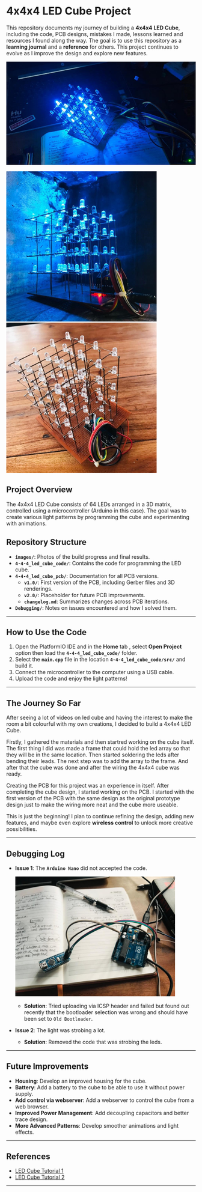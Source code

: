 # 4x4x4 LED Cube Project

This repository documents my journey of building a **4x4x4 LED Cube**, including the code, PCB designs, mistakes I made, lessons learned and resources I found along the way. The goal is to use this repository as a **learning journal** and a **reference** for others. This project continues to evolve as I improve the design and explore new features.

![LED Cube](./images/final-cube.jpg)

<p float="left">
<img src="./images/cube-image%20(46).jpg" width="400"/> 
<img src="./images/cube-image%20(50).jpg" width="400"/>
</p>

<!-- # 4-4-4_led_cube

An interactive 4x4x4 LED Cube project with PCB design, code, debugging logs, and lessons learned, documenting my journey and future improvements.

This project was in the back of my head from few time. I thought this would be a nice showpiece and also enhance my learning and I embarked on this journey of creating an interactive 4x4x4 LED Cube. I hope you enjoy it! -->

## Project Overview

The 4x4x4 LED Cube consists of 64 LEDs arranged in a 3D matrix, controlled using a microcontroller (Arduino in this case). The goal was to create various light patterns by programming the cube and experimenting with animations.

<!--
## Repository Structure

444-LED-Cube/
│
├── Code/ # All code files (Arduino scripts or others)
│ └── main.ino # Example of the main code file
│
├── Images/ # All images related to the project
│ └── build-step1.jpg
│ └── final-cube.jpg
│
├── References/ # Any documentation, schematics, or research material
│ └── schematic.pdf
│ └── useful-links.txt
│
├── Debugging/ # Files describing mistakes, debugging notes
│ └── issues.md
│
└── README.md # Main README with an overview of the project -->

## Repository Structure

- **`images/`**: Photos of the build progress and final results.
- **`4-4-4_led_cube_code/`**: Contains the code for programming the LED cube.
- **`4-4-4_led_cube_pcb/`**: Documentation for all PCB versions.
  - **`v1.0/`**: First version of the PCB, including Gerber files and 3D renderings.
  - **`v2.0/`**: Placeholder for future PCB improvements.
  - **`changelog.md`**: Summarizes changes across PCB iterations.
- **`Debugging/`**: Notes on issues encountered and how I solved them.

---

## How to Use the Code

1. Open the PlatformIO IDE and in the **Home** tab , select **Open Project** option then load the **`4-4-4_led_cube_code/`** folder.
2. Select the **`main.cpp`** file in the location **`4-4-4_led_cube_code/src/`** and build it.
3. Connect the microcontroller to the computer using a USB cable.
4. Upload the code and enjoy the light patterns!

---

## The Journey So Far

After seeing a lot of videos on led cube and having the interest to make the room a bit colourful with my own creations, I decided to build a 4x4x4 LED Cube.

Firstly, I gathered the materials and then startred working on the cube itself. The first thing I did was made a frame that could hold the led array so that they will be in the same location. Then started soldering the leds after bending their leads. The next step was to add the array to the frame. And after that the cube was done and after the wiring the 4x4x4 cube was ready.

Creating the PCB for this project was an experience in itself. After completing the cube design, I started working on the PCB. I started with the first version of the PCB with the same design as the original prototype design just to make the wiring more neat and the cube more useable.

This is just the beginning! I plan to continue refining the design, adding new features, and maybe even explore **wireless control** to unlock more creative possibilities.

---

## Debugging Log

- **Issue 1**: The **`Arduino Nano`** did not accepted the code.
  <p float ="left"> <img src="./images/cube-image%20(36).jpg" width="425"/>
  </p>

  - **Solution**: Tried uploading via ICSP header and failed but found out recently that the bootloader selection was wrong and should have been set to `Old Bootloader`.

- **Issue 2**: The light was strobing a lot.
  - **Solution**: Removed the code that was strobing the leds.

---

## Future Improvements

- **Housing**: Develop an improved housing for the cube.
- **Battery**: Add a battery to the cube to be able to use it without power supply.
- **Add control via webserver**: Add a webserver to control the cube from a web browser.
- **Improved Power Management**: Add decoupling capacitors and better trace design.
- **More Advanced Patterns**: Develop smoother animations and light effects.

---

## References

<!-- - [Link to Notion Page](#)
- Original Schematic: `References/schematic-original.pdf` -->

- [LED Cube Tutorial 1](https://www.youtube.com/watch?v=2BlVUKW5hL0)
- [LED Cube Tutorial 2](https://www.youtube.com/watch?v=YUcU2sJs1o8)

---

<!--
4x4x4 LED Cube Project
This repository documents my journey of building a 4x4x4 LED Cube, including the code, mistakes I made, lessons learned, and resources I found along the way. The purpose of this repository is to serve as a reference for myself and others who are interested in building a similar project or learning from my experience.

Repository Structure
Code/: Contains all the code files used for programming the cube.
Images/: Build progress photos and the final cube images.
References/: Documents, schematics, and useful resources I referred to.
Debugging/: A log of mistakes I made and how I fixed them (or thought I fixed them).

What I Learned
Soldering Practice: This project gave me a lot of practice in precision soldering and reinforced the importance of flux.
Multiplexing and Persistence of Vision (POV): I understood how multiplexing works and how to use it efficiently to control multiple LEDs with fewer pins.
Debugging Complex Wiring: I initially misdiagnosed a wiring issue that caused the LEDs in specific rows to behave incorrectly. It turned out to be a common ground issue, not faulty transistors, as I originally thought. -->
